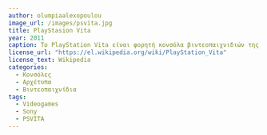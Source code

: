 ```yaml
---
author: olumpiaalexopoulou
image_url: /images/psvita.jpg
title: PlayStasion Vita 
year: 2011
caption: Το PlayStation Vita είναι φορητή κονσόλα βιντεοπαιχνιδιών της Sony Computer Entertainment, η οποία κυκλοφόρησε στην Ιαπωνία στις 17 Δεκεμβρίου του 2011. Περιλαμβάνει δύο αναλογικούς μοχλούς, και υποστηρίζει Bluetooth και WiFi. Έχει OLED οθόνη αφής 5 ιντσών (16:9). Το PS VITA διαθέτει ένα διπύρηνο επεξεργαστή, ο επεξεργαστής γραφικών είναι ένας τετραπύρηνος, ενώ διαθέτει 512MB μνήμη RAM και 128MB μνήμη VRAM. Έχει δύο κάμερες, μπροστινή και οπίσθια, 0,3MP η καθεμία. Η μπαταρία του είναι 2200mAh.
license_url: "https://el.wikipedia.org/wiki/PlayStation_Vita" 
license_text: Wikipedia 
categories:
  - Κονσόλες
  - Αρχέτυπα
  - Βιντεοπαιχνίδια
tags:
  - Videogames
  - Sony
  - PSVITA
---
```

